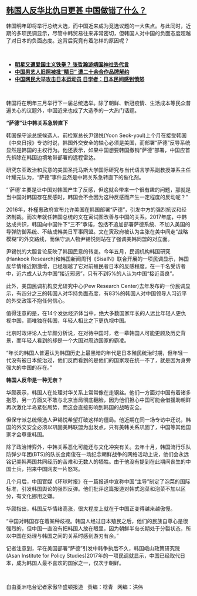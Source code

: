 <!--1629493320000-->
[韩国人反华比仇日更甚  中国做错了什么？](https://www.rfa.org/mandarin/yataibaodao/junshiwaijiao/hc2-08202021100520.html)
------

<p></p><p>韩国明年即将举行总统大选，而中国近来成为竞选议题的一大焦点。与此同时，近期的多项民调显示，尽管中韩贸易往来非常密切，但韩国人对中国的负面态度超越了对日本的负面态度。这背后究竟有着怎样的原因呢？</p><p><br/></p><ul><li><a href="https://www.rfa.org/mandarin/yataibaodao/kejiaowen/hx2-08162021090910.html"><strong>明星又遭爱国主义铁拳？ 张哲瀚游靖国神社丢代言</strong></a></li><li><strong><a href="https://www.rfa.org/mandarin/Xinwen/9-08142021164837.html">中国男艺人旧照被批“精日” 遭二十余合作品牌解约</a></strong></li><li><strong><a href="https://www.rfa.org/mandarin/yataibaodao/meiti/ec-07292021080510.html">中国网民大举攻击日本运动员 日学者：日本民间感到愤怒</a></strong></li></ul><p><br/></p><p>韩国将在明年三月举行下一届总统选举。除了朝鲜、新冠疫情、生活成本等民众普遍关心的议题外，中国近来也成了大选季的一大热门话题。</p><p><strong>“萨德”让中韩关系急转直下</strong></p><p>韩国保守派总统候选人、前检察总长尹锡悦(Yoon Seok-youl)上个月在接受韩国《中央日报》专访时说，韩国外交安全的轴心必须是美国，而部署“萨德”反导系统显然是韩国的主权行为。他还表示，如果中国想要韩国撤销“萨德”部署，中国应首先拆除在韩国边境地带部署的远程雷达。</p><p>研究东亚政治和民意的美国圣托马斯大学国际研究与当代语言学系副教授兼系主任叶耀元认为，“萨德”事件显然是中韩关系急转直下的催化剂。</p><p>“‘萨德’主要是让中国对韩国产生了反感，但这就会带来一个很有趣的问题，那就是当中国对韩国存在反感时，韩国会不会因为这种反感而产生一定程度的反动呢？”</p><p>2016年，朴槿惠政府宣布允许美国在韩国部署“萨德”，引发中方的强烈抗议和经济制裁。而次年就任韩国总统的文在寅试图改善与中国的关系。2017年底，中韩达成共识，韩国向中国许下“三不”承诺，包括不追加部署萨德系统、不加入美国的导弹防御系统、不结成韩美日军事同盟。文在寅政府被认为主张在美中间走“战略模糊”的外交路线，而保守派人物尹锡悦则站在了强调美韩同盟的对立面。</p><p>尹锡悦的大胆言论反映了韩国民意的转变。今年五月，民调机构韩国研究(Hankook Research)和韩国新闻周刊《SisaIN》联合开展的一项民调显示，韩国反华情绪近期激增，已经超越了它对前殖民者日本的反感程度。在一千名受访者中，近六成人认为中国“接近邪恶”，只有不到5%的人认为中国“接近善良”。</p><p>此外，美国民调机构皮尤研究中心(Pew Research Center)去年发布的一份民调显示，有四分之三的韩国人对华持负面态度，有83%的韩国人对中国领导人习近平的外交政策不抱任何信心。</p><p>值得注意的是，在14个发达经济体当中，绝大多数国家年长的人远比年轻人更仇视中国，而唯独在韩国，年轻人相比之下更仇视中国。</p><p>北京时政评论人士华颇分析说，在对待中国时，老一辈韩国人可能更顾及历史背景，而年轻人看到的却是一个大国对周边国家的霸凌。</p><p>“年长的韩国人普遍认为韩国历史上最黑暗的年代是日本殖民统治时期，但年轻一代没有被日本统治过，他们反而看到的是他们的国家现在统一不了，就是因为身旁强大的中国的存在。”</p><p><strong>韩国人反华是一种无奈？</strong></p><p>华颇表示，韩国人在处理对华关系上常常像在走钢丝。他们一方面对中国有着诸多抱怨，另一方面又不敢与北京当局彻底翻脸，因为他们担心中国可能会借援助朝鲜再次激化半岛紧张局势，而这会直接影响到韩国的战略安全。</p><p>但保守派总统候选人尹锡悦希望打破这样的僵局。他近期在同一场专访中还说，韩国的外交安全必须以巩固美韩联盟为出发点，只有美韩关系巩固了，中国等其他国家才会尊重韩国。</p><p>除了政治博弈外，中韩关系恶化可能还与文化冲突有关。去年十月，韩国流行乐队防弹少年团(BTS)的队长金南俊在一场纪念朝鲜战争的网络活动上说，他们会永远铭记美韩两国共同经历的苦难和无数人的牺牲。由于他没有提到在此期间丧生的中国士兵，招来中国网友一片怒骂。</p><p>几个月后，中国官媒《环球时报》在一篇报道中宣称中国“主导”制定了泡菜的国际标准，引发韩国舆论的强烈反弹。他们批评这篇报道对韩式泡菜和泡菜不加以区分，有文化挪用之嫌。</p><p>华颇指出，韩国反华情绪高涨，很大程度上就在于中国正变得越来越傲慢。</p><p>“中国对韩国存在着某种歧视。韩国人经过日本殖民之后，他们的民族自尊心是很强烈的，但中国一直没有把韩国人放在眼里，因为朝鲜半岛长期处于分裂状态，所以中国在处理与韩国之间的关系时感到游刃有余。”</p><p>记者注意到，早在美国部署“萨德”引发中韩争执后不久，韩国峨山政策研究院(Asan Institute for Policy Studies)2017年的一项民调就显示，中国已经取代日本，成为韩国人最不喜欢的国家之一，仅次于朝鲜。</p><p><br/></p><p>自由亚洲电台记者家傲华盛顿报道   责编：梒青   网编：洪伟</p>
